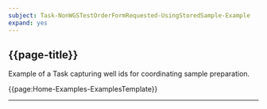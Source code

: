 ```yaml
---
subject: Task-NonWGSTestOrderFormRequested-UsingStoredSample-Example
expand: yes
---
```



## {{page-title}}

Example of a Task capturing well ids for coordinating sample preparation.

{{page:Home-Examples-ExamplesTemplate}}

---
